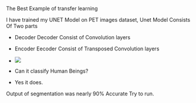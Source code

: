 The Best Example of transfer learning

I have trained my UNET Model on PET images dataset,
Unet Model Consists Of 
 Two parts
 - Decoder 
 Decoder Consist of Convolution layers 
 - Encoder
 Eecoder Consist of Transposed Convolution layers 
 
- ![](https://github.com/DASHANANT/Video-segmentation-using-Unet/blob/main/Unet%20Architecture%20.jpg)

- Can it classify Human Beings?
- Yes it does.

Output of segmentation was nearly 90% Accurate
Try to run.
